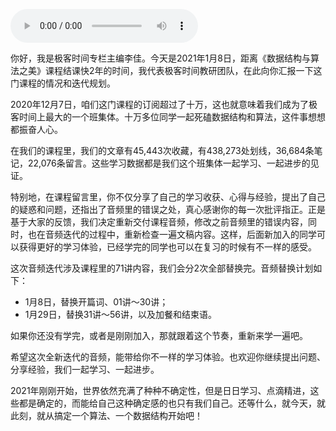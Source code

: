 <audio title="课程迭代｜全新交付71讲音频" src="https://static001.geekbang.org/resource/audio/b3/c4/b37a80b84f52ec3db4808e54c2e613c4.mp3" controls="controls"></audio> 
<p>你好，我是极客时间专栏主编李佳。今天是2021年1月8日，距离《数据结构与算法之美》课程结课快2年的时间，我代表极客时间教研团队，在此向你汇报一下这门课程的情况和迭代规划。</p><p>2020年12月7日，咱们这门课程的订阅超过了十万，这也就意味着我们成为了极客时间上最大的一个班集体。十万多位同学一起死磕数据结构和算法，这件事想想都振奋人心。</p><p>在我们的课程里，我们的文章有45,443次收藏，有438,273处划线，36,684条笔记，22,076条留言。这些学习数据都是我们这个班集体一起学习、一起进步的见证。</p><p>特别地，在课程留言里，你不仅分享了自己的学习收获、心得与经验，提出了自己的疑惑和问题，还指出了音频里的错误之处，真心感谢你的每一次批评指正。正是基于大家的反馈，我们决定重新交付课程音频，修改之前音频里的错误内容，同时，也在音频迭代的过程中，重新检查一遍文稿内容。这样，后面新加入的同学可以获得更好的学习体验，已经学完的同学也可以在复习的时候有不一样的感受。</p><p>这次音频迭代涉及课程里的71讲内容，我们会分2次全部替换完。音频替换计划如下：</p><ul>
<li>1月8日，替换开篇词、01讲～30讲；</li>
<li>1月29日，替换31讲～56讲，以及加餐和结束语。</li>
</ul><!-- [[[read_end]]] --><p>如果你还没有学完，或者是刚刚加入，那就跟着这个节奏，重新来学一遍吧。</p><p>希望这次全新迭代的音频，能带给你不一样的学习体验。也欢迎你继续提出问题、分享经验，我们一起学习、一起进步。</p><p>2021年刚刚开始，世界依然充满了种种不确定性，但是日日学习、点滴精进，这些都是确定的，而能给自己这种确定感的也只有我们自己。还等什么，就今天，就此刻，就从搞定一个算法、一个数据结构开始吧！</p>


